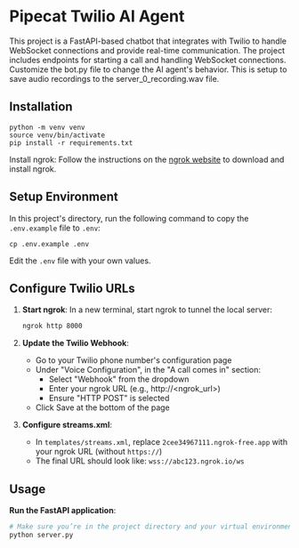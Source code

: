 # Pipecat Twilio AI Agent

This project is a FastAPI-based chatbot that integrates with Twilio to handle WebSocket connections and provide real-time communication. The project includes endpoints for starting a call and handling WebSocket connections.
Customize the bot.py file to change the AI agent's behavior.
This is setup to save audio recordings to the server_0_recording.wav file.

## Installation

```console
python -m venv venv
source venv/bin/activate
pip install -r requirements.txt
```

Install ngrok: Follow the instructions on the [ngrok website](https://ngrok.com/download) to download and install ngrok.

## Setup Environment

In this project's directory, run the following command to copy the `.env.example` file to `.env`:

```console
cp .env.example .env
```

Edit the `.env` file with your own values.

## Configure Twilio URLs

1. **Start ngrok**:
   In a new terminal, start ngrok to tunnel the local server:

   ```sh
   ngrok http 8000
   ```

2. **Update the Twilio Webhook**:

   - Go to your Twilio phone number's configuration page
   - Under "Voice Configuration", in the "A call comes in" section:
     - Select "Webhook" from the dropdown
     - Enter your ngrok URL (e.g., http://<ngrok_url>)
     - Ensure "HTTP POST" is selected
   - Click Save at the bottom of the page

3. **Configure streams.xml**:
   - In `templates/streams.xml`, replace `2cee34967111.ngrok-free.app` with your ngrok URL (without `https://`)
   - The final URL should look like: `wss://abc123.ngrok.io/ws`

## Usage

**Run the FastAPI application**:

```sh
# Make sure you’re in the project directory and your virtual environment is activated
python server.py
```
